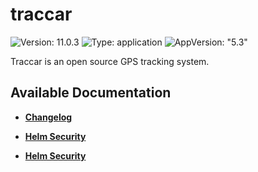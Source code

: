 # traccar

![Version: 11.0.3](https://img.shields.io/badge/Version-11.0.3-informational?style=flat-square) ![Type: application](https://img.shields.io/badge/Type-application-informational?style=flat-square) ![AppVersion: "5.3"](https://img.shields.io/badge/AppVersion-"5.3"-informational?style=flat-square)

Traccar is an open source GPS tracking system.

## Available Documentation

- [**Changelog**](CHANGELOG)

- [**Helm Security**](container-security)

- [**Helm Security**](helm-security)

